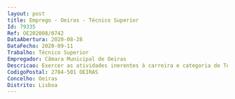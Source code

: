 ```yaml
--- 
layout: post
title: Emprego - Oeiras - Técnico Superior
Id: 79335
Ref: OE202008/0742
DataAbertura: 2020-08-28
DataFecho: 2020-09-11
Trabalho: Técnico Superior
Empregador: Câmara Municipal de Oeiras
Descricao: Exercer as atividades inerentes à carreira e categoria de Técnico Superior, na área de Gestão de Empresas, Economia, Auditoria ou Contabilidade, compreendendo as seguintes funções e competências • Analisar e avaliar a segurança dos regulamentos e procedimentos instituídos pela organização, identificando os controlos chave das diversas atividades • Verificar a adequação e aplicação de todos os controlos existentes e propor novos, de acordo com a estrutura organizativa do Município e legislação em vigor • Promover a monitorização, implementação dos controlos instituídos e supervisionar a sua consistência e coerência interna • Verificar a integridade e fiabilidade da informação financeira • Verificar o cumprimento das leis e normas estabelecidas • Análise e conferência de informação financeira e contabilística, da legalidade e regularidade das operações da organização  • Recolha e tratamento, análise e avaliação de informação financeira e operacional das entidades participadas • Avaliação do desempenho das entidades participadas e verificação da adequação dos instrumentos de medida e avaliação de resultados  • Colaboração na definição de planos de ação, enquadrados nos objetivos estratégicos e operacionais do Município, definição dos respetivos cronogramas, objetivos, métricas e indicadores de desempenho, respetivas fontes de verificação, instrumentos de acompanhamento e monitorização, recursos financeiros e responsáveis intervenientes  • Elaboração de relatórios de atividade  • Pesquisa e partilha de boas práticas e demais informação relevante para o desempenho das atividades municipais • Realização de auditorias • Realização de follow up  • Elaboração de Informações de Apoio à Decisão. Os candidatos deverão possuir o seguinte perfil •	Experiência em Auditoria e  ou Auditoria Interna (preferencial) •	Capacidade de comunicação e facilidade de relacionamento interpessoal •	Planeamento e organização •	Proatividade •	Iniciativa •	Trabalho em Equipa •	Bons conhecimentos de informática (aplicações Office) 
CodigoPostal: 2784-501 OEIRAS
Concelho: Oeiras
Distrito: Lisboa
--- 
```

